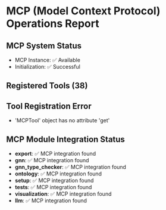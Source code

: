 # MCP (Model Context Protocol) Operations Report
## MCP System Status
- MCP Instance: ✅ Available
- Initialization: ✅ Successful

## Registered Tools (38)
## Tool Registration Error
- 'MCPTool' object has no attribute 'get'

## MCP Module Integration Status
- **export**: ✅ MCP integration found
- **gnn**: ✅ MCP integration found
- **gnn_type_checker**: ✅ MCP integration found
- **ontology**: ✅ MCP integration found
- **setup**: ✅ MCP integration found
- **tests**: ✅ MCP integration found
- **visualization**: ✅ MCP integration found
- **llm**: ✅ MCP integration found
